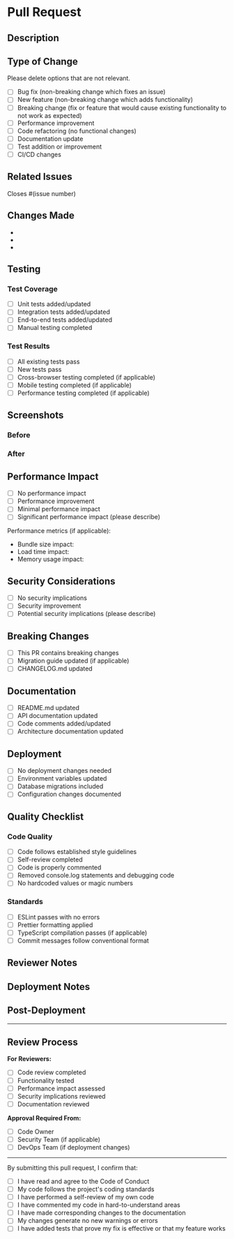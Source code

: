 # Pull Request

## Description

<!-- Provide a brief description of the changes in this PR -->

## Type of Change

Please delete options that are not relevant.

- [ ] Bug fix (non-breaking change which fixes an issue)
- [ ] New feature (non-breaking change which adds functionality)
- [ ] Breaking change (fix or feature that would cause existing functionality to not work as expected)
- [ ] Performance improvement
- [ ] Code refactoring (no functional changes)
- [ ] Documentation update
- [ ] Test addition or improvement
- [ ] CI/CD changes

## Related Issues

<!-- Link to the issue this PR addresses -->
Closes #(issue number)

## Changes Made

<!-- Detailed list of changes made -->

- 
- 
- 

## Testing

### Test Coverage
- [ ] Unit tests added/updated
- [ ] Integration tests added/updated
- [ ] End-to-end tests added/updated
- [ ] Manual testing completed

### Test Results
<!-- Describe the testing you performed -->

- [ ] All existing tests pass
- [ ] New tests pass
- [ ] Cross-browser testing completed (if applicable)
- [ ] Mobile testing completed (if applicable)
- [ ] Performance testing completed (if applicable)

## Screenshots

<!-- If applicable, add screenshots to help explain your changes -->

### Before
<!-- Screenshot or description of the current state -->

### After
<!-- Screenshot or description after your changes -->

## Performance Impact

- [ ] No performance impact
- [ ] Performance improvement
- [ ] Minimal performance impact
- [ ] Significant performance impact (please describe)

Performance metrics (if applicable):
- Bundle size impact: 
- Load time impact: 
- Memory usage impact: 

## Security Considerations

- [ ] No security implications
- [ ] Security improvement
- [ ] Potential security implications (please describe)

## Breaking Changes

- [ ] This PR contains breaking changes
- [ ] Migration guide updated (if applicable)
- [ ] CHANGELOG.md updated

## Documentation

- [ ] README.md updated
- [ ] API documentation updated
- [ ] Code comments added/updated
- [ ] Architecture documentation updated

## Deployment

- [ ] No deployment changes needed
- [ ] Environment variables updated
- [ ] Database migrations included
- [ ] Configuration changes documented

## Quality Checklist

### Code Quality
- [ ] Code follows established style guidelines
- [ ] Self-review completed
- [ ] Code is properly commented
- [ ] Removed console.log statements and debugging code
- [ ] No hardcoded values or magic numbers

### Standards
- [ ] ESLint passes with no errors
- [ ] Prettier formatting applied
- [ ] TypeScript compilation passes (if applicable)
- [ ] Commit messages follow conventional format

## Reviewer Notes

<!-- Any specific areas you'd like reviewers to focus on -->

## Deployment Notes

<!-- Any special considerations for deployment -->

## Post-Deployment

<!-- Any tasks that need to be completed after deployment -->

---

## Review Process

**For Reviewers:**
- [ ] Code review completed
- [ ] Functionality tested
- [ ] Performance impact assessed
- [ ] Security implications reviewed
- [ ] Documentation reviewed

**Approval Required From:**
- [ ] Code Owner
- [ ] Security Team (if applicable)
- [ ] DevOps Team (if deployment changes)

---

By submitting this pull request, I confirm that:
- [ ] I have read and agree to the Code of Conduct
- [ ] My code follows the project's coding standards
- [ ] I have performed a self-review of my own code
- [ ] I have commented my code in hard-to-understand areas
- [ ] I have made corresponding changes to the documentation
- [ ] My changes generate no new warnings or errors
- [ ] I have added tests that prove my fix is effective or that my feature works
